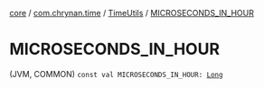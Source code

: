[core](../../index.md) / [com.chrynan.time](../index.md) / [TimeUtils](index.md) / [MICROSECONDS_IN_HOUR](./-m-i-c-r-o-s-e-c-o-n-d-s_-i-n_-h-o-u-r.md)

# MICROSECONDS_IN_HOUR

(JVM, COMMON) `const val MICROSECONDS_IN_HOUR: `[`Long`](https://kotlinlang.org/api/latest/jvm/stdlib/kotlin/-long/index.html)